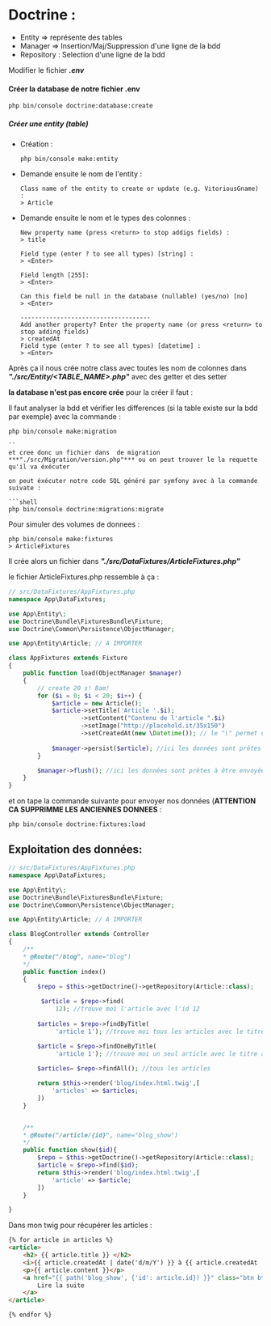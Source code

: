 # Doctrine :

- Entity => représente des tables 
- Manager => Insertion/Maj/Suppression d'une ligne de la bdd
- Repository : Selection d'une ligne de la bdd

Modifier le fichier ***.env***

#### Créer la database de notre fichier .env

```shell
php bin/console doctrine:database:create
```

##### Créer une entity (table)

- Création : 
    ```shell
    php bin/console make:entity
    ```
- Demande ensuite le nom de l'entity  : 
    ```shell
    Class name of the entity to create or update (e.g. VitoriousGname) :
    > Article
    ```

- Demande ensuite le nom et le types des colonnes  : 
    ```shell
    New property name (press <return> to stop addigs fields) :
    > title

    Field type (enter ? to see all types) [string] :
    > <Enter>

    Field length [255]:
    > <Enter>

    Can this field be null in the database (nullable) (yes/no) [no]
    > <Enter>

    ------------------------------------
    Add another property? Enter the property name (or press <return> to stop adding fields)
    > createdAt
    Field type (enter ? to see all types) [datetime] :
    > <Enter>
    ```

Après ça il nous crée notre class avec toutes les nom de colonnes dans ***"./src/Entity/<TABLE_NAME>.php"*** avec des getter et des setter

**la database n'est pas encore crée** pour la créer il faut :

Il faut analyser la bdd et vérifier les differences (si la table existe sur la bdd par exemple) avec la commande :

```shell
php bin/console make:migration

``
et cree donc un fichier dans  de migration ***"./src/Migration/version.php"*** ou on peut trouver le la requette qu'il va éxécuter

on peut éxécuter notre code SQL généré par symfony avec à la commande suivate :

```shell
php bin/console doctrine:migrations:migrate
```


Pour simuler des volumes de donnees :

```shell
php bin/console make:fixtures
> ArticleFixtures
```

Il crée alors un fichier dans ***"./src/DataFixtures/ArticleFixtures.php"***

le fichier ArticleFixtures.php ressemble à ça :

```php
// src/DataFixtures/AppFixtures.php
namespace App\DataFixtures;

use App\Entity\;
use Doctrine\Bundle\FixturesBundle\Fixture;
use Doctrine\Common\Persistence\ObjectManager;

use App\Entity\Article; // A IMPORTER

class AppFixtures extends Fixture
{
    public function load(ObjectManager $manager)
    {
        // create 20 s! Bam!
        for ($i = 0; $i < 20; $i++) {
            $article = new Article();
            $article->setTitle('Article '.$i);
                    ->setContent("Contenu de l'article ".$i)
                    ->setImage("http://placehold.it/35x150")
                    ->setCreatedAt(new \Datetime()); // le "\" permet de dire que la classe Datetime appartient au namespace global de php
            
            $manager->persist($article); //ici les données sont prêtes à être exportées
        }

        $manager->flush(); //ici les données sont prêtes à être envoyées à la bdd
    }
}
```

et on tape la commande suivante pour envoyer nos données (**ATTENTION CA SUPPRIMME LES ANCIENNES DONNEES** :

```shell
php bin/console doctrine:fixtures:load
```

## Exploitation des données:


```php
// src/DataFixtures/AppFixtures.php
namespace App\DataFixtures;

use App\Entity\;
use Doctrine\Bundle\FixturesBundle\Fixture;
use Doctrine\Common\Persistence\ObjectManager;

use App\Entity\Article; // A IMPORTER

class BlogController extends Controller
{
    /**
    * @Route("/blog", name="blog")
    */
    public function index()
    {
        $repo = $this->getDoctrine()->getRepository(Article::class);

         $article = $repo->find(
             12); //trouve moi l'article avec l'id 12
        
        $articles = $repo->findByTitle(
             'article 1'); //trouve moi tous les articles avec le titre article 1

        $article = $repo->findOneByTitle(
             'article 1'); //trouve moi un seul article avec le titre article 1 (prend le 1er)
        
        $articles= $repo->findAll(); //tous les articles

        return $this->render('blog/index.html.twig',[
            'articles' => $articles;
        ])
    }


    /**
    * @Route("/article/{id}", name="blog_show")
    */
    public function show($id){
        $repo = $this->getDoctrine()->getRepository(Article::class);
        $article = $repo->find($id);
        return $this->render('blog/index.html.twig',[
            'article' => $article;
        ])
    }

}
```


Dans mon twig pour récupérer les articles :

```html
{% for article in articles %}
<article>
    <h2> {{ article.title }} </h2>
    <i>{{ article.createdAt | date('d/m/Y') }} à {{ article.createdAt | date('H:i') }}</i> <!-- pipe l'output avec un filter -->
    <p>{{ article.content }}</p>
    <a href="{{ path('blog_show', {'id': article.id}) }}" class="btn btn-primary">
        Lire la suite
    </a>
</article>

{% endfor %}
```
